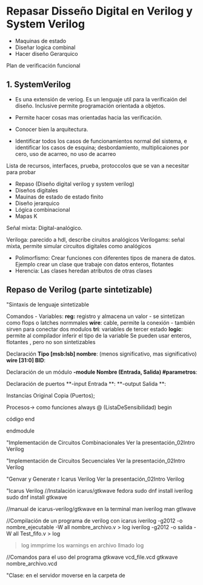 # Repasar Disseño Digital en Verilog y System Verilog
- Maquinas de estado
- Diseñar logica combinal 
- Hacer diseño Gerarquico

Plan de verificación funcional

## 1. SystemVerilog
- Es una extensión de veriog. Es un lenguaje util para la verificaión del diseño. Inclusive permite programación orientada a objetos.

- Permite hacer cosas mas orientadas hacia las verificación.

- Conocer bien la arquitectura.

- Identificar todos los casos de funcionamientos normal del sistema, e identificar los casos de esquina; desbordamiento, multiplicaiones por cero, uso de acarreo, no uso de acarreo

Lista de recursos, interfaces, prueba, protoccolos que se van a necesitar para probar

- Repaso (Diseño digital verilog y system verilog)
- Diseños digitales
- Mauinas de estado de estado finito
- Diseño jerarquico 
- Lógica combinacional
- Mapas K  

Señal mixta: 
Digital-analógico.

Veriloga: parecido a hdl, describe ciruitos analógicos
Verilogams: señal mixta, permite simular circuitos digitales como analógicos

- Polimorfismo: 
  Crear funciones con diferentes tipos de manera de datos. Ejemplo crear un clase que trabaje con datos enteros, flotantes
- Herencia:
  Las clases heredan atributos de otras clases

## Repaso de Verilog (parte sintetizable)
"Sintaxis de lenguaje sintetizable

Comandos - Variables:
**reg:** 	 registro y almacena un valor - se sintetizan como flops o latches normmales
**wire**:  cable, permite la conexión - también sirven para conectar dos modulos
**tri**: 	 variables de tercer estado 
**logic**: permite al compilador inferir el tipo de la variable
Se pueden usar enteros, flotantes , pero no son sintetizables

Declaración 
**Tipo [msb:lsb] nombre**:   (menos significativo, mas significativo)
**wire [31:0] BID**:

Declaración de un módulo 
**-module Nombre (Entrada, Salida)  #parametros**:

Declaración de puertos
**-input Entrada **:
**-output Salida **: 

Instancias
Original Copia (Puertos);

Procesos-> como funciones
always @ (ListaDeSensibilidad) begin

código
end

endmodule

"Implementación de Circuitos Combinacionales
Ver la presentación_02Intro Verilog

"Implementación de Circuitos Secuenciales
Ver la presentación_02Intro Verilog

"Genvar y Generate r Icarus Verilog
Ver la presentación_02Intro Verilog


"Icarus Verilog 
//Instalación icarus/gtkwave fedora
sudo dnf install iverilog
sudo dnf install gtkwave

//manual de icarus-verilog/gtkwave en la terminal 
man iverilog 
man gtlwave

//Compilación de un programa de verilog con icarus
iverilog -g2012 -o nombre_ejecutable -W all nombre_archivo.v > log
iverilog -g2012 -o salida -W all Test_fifo.v > log

>log immprime los warnings en archivo llmado log

//Comandos para el uso del programa 
gtkwave vcd_file.vcd
gtkwave nombre_archivo.vcd


"Clase: en el servidor moverse en la carpeta de
